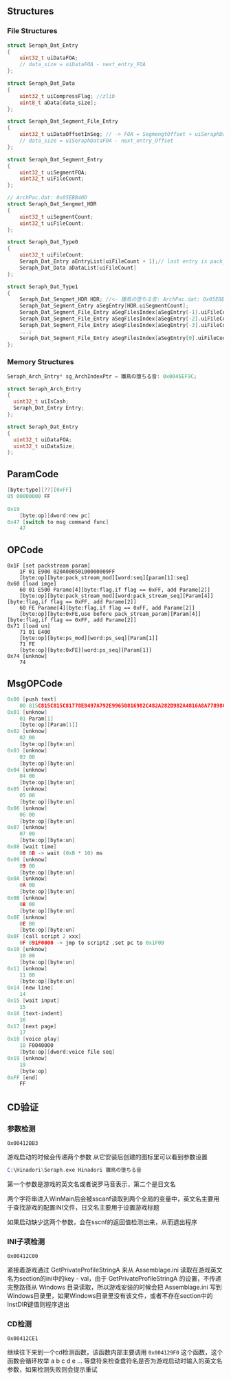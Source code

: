 ## Structures

### File Structures

```c
struct Seraph_Dat_Entry
{
	uint32_t uiDataFOA;
    // data_size = uiDataFOA - next_entry_FOA
};

struct Seraph_Dat_Data
{
	uint32_t uiCompressFlag; //zlib
	uint8_t aData[data_size];
};

struct Seraph_Dat_Segment_File_Entry
{
    uint32_t uiDataOffsetInSeg; // -> FOA = SegmengtOffset + uiSeraphDataOffsetInSeg
    // data_size = uiSeraphDataFOA - next_entry_Offset
};

struct Seraph_Dat_Segment_Entry
{
    uint32_t uiSegmentFOA;
    uint32_t uiFileCount;
};

// ArchPac.dat: 0x05EBB40D
struct Seraph_Dat_Sengmet_HDR
{
    uint32_t uiSegmentCount;
    uint32_t uiFileCount;
};

struct Seraph_Dat_Type0
{
	uint32_t uiFileCount;
	Seraph_Dat_Entry aEntryList[uiFileCount + 1];// last entry is pack_file_size - 1
	Seraph_Dat_Data aDataList[uiFileCount]
};

struct Seraph_Dat_Type1
{
    Seraph_Dat_Sengmet_HDR HDR; //<- 雛鳥の堕ちる音: ArchPac.dat: 0x05EBB40D
    Seraph_Dat_Segment_Entry aSegEntry[HDR.uiSegmentCount];
    Seraph_Dat_Segment_File_Entry aSegFilesIndex[aSegEntry[-1].uiFileCount +1];
    Seraph_Dat_Segment_File_Entry aSegFilesIndex[aSegEntry[-2].uiFileCount + 1];
    Seraph_Dat_Segment_File_Entry aSegFilesIndex[aSegEntry[-3].uiFileCount + 1];
    ...;
    Seraph_Dat_Segment_File_Entry aSegFilesIndex[aSegEntry[0].uiFileCount + 1]
};
```

### Memory Structures

```c
Seraph_Arch_Entry* sg_ArchIndexPtr = 雛鳥の堕ちる音: 0x0045EF9C;

struct Seraph_Arch_Entry
{
  uint32_t uiIsCash;
  Seraph_Dat_Entry Entry;
};

struct Seraph_Dat_Entry
{
  uint32_t uiDataFOA;
  uint32_t uiDataSize;
};
```

## ParamCode

```c
[byte:type][??][0xFF]
05 00000000 FF
    
0x19 
    [byte:op][dword:new pc]
0x47 [switch to msg command func]
    47
```

## OPCode

```
0x1F [set packstream param]
    1F 01 E900 020A00050100000009FF
    [byte:op][byte:pack_stream_mod][word:seq][param[1]:seq]
0x60 [load imge]
    60 01 E500 Parame[4][byte:flag,if flag == 0xFF, add Parame[2]]
    [byte:op][byte:pack_stream_mod][word:pack_stream_seq][Param[4]][byte:flag,if flag == 0xFF, add Parame[2]]
    60 FE Parame[4][byte:flag,if flag == 0xFF, add Parame[2]]
    [byte:op][byte:0xFE,use before pack_stream_param][Param[4]][byte:flag,if flag == 0xFF, add Parame[2]]
0x71 [load un]
    71 01 E400
    [byte:op][byte:ps_mod][word:ps_seq][Param[1]]
    71 FE 
    [byte:op][byte:0xFE][word:ps_seq][Param[1]]
0x74 [unknow]
    74
```



## MsgOPCode

```c
0x00 [push text]
    00 815C815C815C81778E8497A792E99650816982C482A282D982A4816A8A778980817800
0x01 [unknow]
    01 Param[1]
    [byte:op][Param[1]]
0x02 [unknow]
    02 00
    [byte:op][byte:un]
0x03 [unknow]
    03 00
    [byte:op][byte:un]
0x04 [unknow]
    04 00
    [byte:op][byte:un]
0x05 [unknow]
    05 00
    [byte:op][byte:un]
0x06 [unknow]
    06 00
    [byte:op][byte:un]
0x07 [unknow]
    07 00
    [byte:op][byte:un]
0x08 [wait time]
    08 0B -> wait (0xB * 10) ms
0x09 [unknow]
    09 00
    [byte:op][byte:un]
0x0A [unknow]
    0A 00
    [byte:op][byte:un]
0x0B [unknow]
    0B 00
    [byte:op][byte:un]
0x0E [unknow]
    0E 00
    [byte:op][byte:un]
0x0F [call script 2 xxx]
    0F 091F0000 -> jmp to script2 ,set pc to 0x1F09
0x10 [unknow]
    10 00
    [byte:op][byte:un]
0x11 [unknow]
    11 00
    [byte:op][byte:un]
0x14 [new line]
    14
0x15 [wait input]
    15
0x16 [text-indent]
    16
0x17 [next page]
    17
0x18 [voice play]
    18 F0040000
    [byte:op][dword:voice file seq]
0x19 [unknow]
    19
    [byte:op]
0xFF [end]
    FF
```



## CD验证

### 参数检测

`0x00412BB3`

游戏启动的时候会传递两个参数
从它安装后创建的图标里可以看到参数设置

```asm
C:\Hinadori\Seraph.exe Hinadori 雛鳥の堕ちる音
```

第一个参数是游戏的英文名或者说罗马音表示，第二个是日文名

两个字符串进入WinMain后会被sscanf读取到两个全局的变量中，英文名主要用于查找游戏的配置INI文件，日文名主要用于设置游戏标题

如果启动缺少这两个参数，会在sscnf的返回值检测出来，从而退出程序

### INI子项检测

`0x00412C00`

紧接着游戏通过 GetPrivateProfileStringA 来从 Assemblage.ini 读取在游戏英文名为section的ini中的key - val，由于 GetPrivateProfileStringA 的设置，不传递完整路径从 Windows 目录读取，所以游戏安装的时候会把 Assemblage.ini 写到Windows目录里，如果Windows目录里没有该文件，或者不存在section中的InstDIR键值则程序退出

### CD检测

`0x00412CE1`

继续往下来到一个cd检测函数，该函数内部主要调用 `0x004129F0` 这个函数，这个函数会循环枚举 a b c d e ... 等盘符来检查盘符名是否为游戏启动时输入的英文名参数，如果检测失败则会提示重试